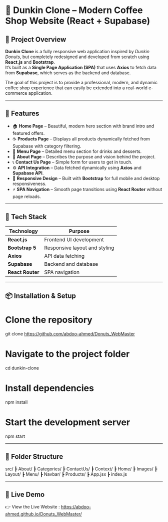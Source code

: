 # 🍩 Dunkin Clone – Modern Coffee Shop Website (React + Supabase)

## 📖 Project Overview  
**Dunkin Clone** is a fully responsive web application inspired by *Dunkin Donuts*, but completely redesigned and developed from scratch using **React.js** and **Bootstrap**.  
It’s built as a **Single Page Application (SPA)** that uses **Axios** to fetch data from **Supabase**, which serves as the backend and database.  

The goal of this project is to provide a professional, modern, and dynamic coffee shop experience that can easily be extended into a real-world e-commerce application.

---

## 🚀 Features  
- 🏠 **Home Page** – Beautiful, modern hero section with brand intro and featured offers.  
- ☕ **Products Page** – Displays all products dynamically fetched from Supabase with category filtering.  
- 🍩 **Menu Page** – Detailed menu section for drinks and desserts.  
- 🧭 **About Page** – Describes the purpose and vision behind the project.  
- 📞 **Contact Us Page** – Simple form for users to get in touch.  
- ⚙️ **API Integration** – Data fetched dynamically using **Axios** and **Supabase API**.  
- 🎨 **Responsive Design** – Built with **Bootstrap** for full mobile and desktop responsiveness.  
- ⚡ **SPA Navigation** – Smooth page transitions using **React Router** without page reloads.

---

## 🧠 Tech Stack  
| Technology | Purpose |
|-------------|----------|
| **React.js** | Frontend UI development |
| **Bootstrap 5** | Responsive layout and styling |
| **Axios** | API data fetching |
| **Supabase** | Backend and database |
| **React Router** | SPA navigation |

---

## 📦 Installation & Setup  

# Clone the repository
git clone https://github.com/abdoo-ahmed/Donuts_WebMaster

# Navigate to the project folder
cd dunkin-clone

# Install dependencies
npm install

# Start the development server
npm start

---

## 🧩 Folder Structure

src/
 ┣ About/
 ┣ Categories/
 ┣ ContactUs/
 ┣ Context/
 ┣ Home/
 ┣ Images/
 ┣ Layout/
 ┣ Menu/
 ┣ Navbar/
 ┣ Products/
 ┣ App.jsx
 ┣ index.js

---

## 🔗 Live Demo

👉 View the Live Website : https://abdoo-ahmed.github.io/Donuts_WebMaster/
